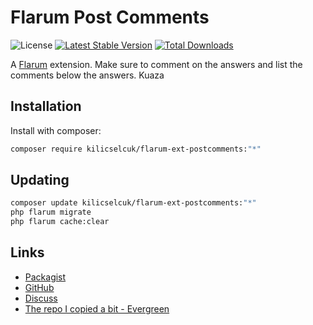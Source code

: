 # Flarum Post Comments

![License](https://img.shields.io/badge/license-MIT-blue.svg) [![Latest Stable Version](https://img.shields.io/packagist/v/kilicselcuk/flarum-ext-postcomments.svg)](https://packagist.org/packages/kilicselcuk/flarum-ext-postcomments) [![Total Downloads](https://img.shields.io/packagist/dt/kilicselcuk/flarum-ext-postcomments.svg)](https://packagist.org/packages/kilicselcuk/flarum-ext-postcomments)

A [Flarum](http://flarum.org) extension. Make sure to comment on the answers and list the comments below the answers. Kuaza

## Installation

Install with composer:

```sh
composer require kilicselcuk/flarum-ext-postcomments:"*"
```

## Updating

```sh
composer update kilicselcuk/flarum-ext-postcomments:"*"
php flarum migrate
php flarum cache:clear
```

## Links

- [Packagist](https://packagist.org/packages/kilicselcuk/flarum-ext-postcomments)
- [GitHub](https://github.com/kilicselcuk/flarum-ext-postcomments)
- [Discuss](https://discuss.flarum.org/d/PUT_DISCUSS_SLUG_HERE)
- [The repo I copied a bit - Evergreen](https://github.com/KyrneDev/Evergreen)
